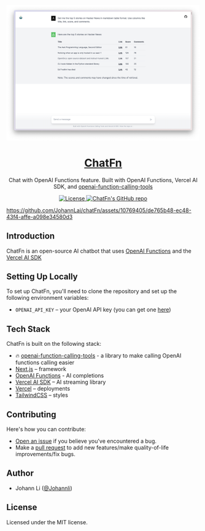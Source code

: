 <a href="https://chat-fn.vercel.app">
  <img alt="Chat with Hacker News using natural language." src="assets/screenshot.png">
  <h1 align="center">ChatFn</h1>
</a>

<p align="center">
  Chat with OpenAI Functions feature. Built with OpenAI Functions, Vercel AI SDK, and <a href="https://github.com/JohannLai/openai-function-calling-tools">openai-function-calling-tools</a>
</p>

<p align="center">
  <a href="https://github.com/johannlai/chatFn/blob/main/LICENSE">
    <img src="https://img.shields.io/github/license/johannlai/chatFn?label=license&logo=github&color=f80&logoColor=fff" alt="License" />
  </a>
  <a href="https://github.com/johannlai/chatFn"><img src="https://img.shields.io/github/stars/johannlai/chatFn?style=social" alt="ChatFn's GitHub repo"></a>
</p>


https://github.com/JohannLai/chatFn/assets/10769405/de765b48-ec48-43f4-affe-a098e34580d3


## Introduction

ChatFn is an open-source AI chatbot that uses [OpenAI Functions](https://platform.openai.com/docs/guides/gpt/function-calling) and the [Vercel AI SDK](https://sdk.vercel.ai/docs)




## Setting Up Locally

To set up ChatFn, you'll need to clone the repository and set up the following environment variables:

- `OPENAI_API_KEY` – your OpenAI API key (you can get one [here](https://platform.openai.com/account/api-keys))

## Tech Stack

ChatFn is built on the following stack:
- 🔥 [openai-function-calling-tools](https://github.com/JohannLai/openai-function-calling-tools) - a library to make calling OpenAI functions calling easier
- [Next.js](https://nextjs.org/) – framework
- [OpenAI Functions](https://platform.openai.com/docs/guides/gpt/function-calling) - AI completions
- [Vercel AI SDK](https://sdk.vercel.ai/docs) – AI streaming library
- [Vercel](https://vercel.com) – deployments
- [TailwindCSS](https://tailwindcss.com/) – styles

## Contributing

Here's how you can contribute:

- [Open an issue](https://github.com/johannlai/chatFn/issues) if you believe you've encountered a bug.
- Make a [pull request](https://github.com/johannlai/chatFn/pull) to add new features/make quality-of-life improvements/fix bugs.

## Author

- Johann Li ([@Johannli](https://twitter.com/ProgramerJohann))

## License

Licensed under the MIT license.
